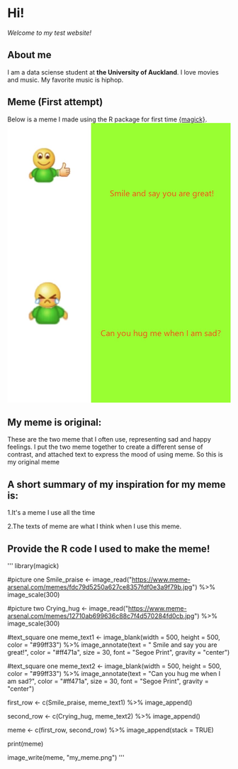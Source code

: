 # Hi!
*Welcome to my test website!*
## About me
I am a data sciense student at **the University of Auckland**. I love movies and music. My favorite music is hiphop.
## Meme (First attempt)
Below is a meme I made using the R package for first time [{magick}](https://cran.r-project.org/web/packages/magick/vignettes/intro.html).
![my_meme](https://github.com/chengwy0505/stats220/blob/main/my_meme.png)
## My meme is original:
These are the two meme that I often use, representing sad and happy feelings. I put the two meme together to create a different sense of contrast, and attached text to express the mood of using meme. So this is my original meme
## A short summary of my inspiration for my meme is: 
1.It's a meme I use all the time

2.The texts of meme are what I think when I use this meme.
## Provide the R code I used to make the meme! 

'''
library(magick)

#picture one
Smile_praise <- image_read("https://www.meme-arsenal.com/memes/fdc79d5250a627ce8357fdf0e3a9f79b.jpg") %>%
  image_scale(300)

#picture two
Crying_hug <- image_read("https://www.meme-arsenal.com/memes/12710ab699636c88c7f4d570284fd0cb.jpg") %>%
  image_scale(300)

#text_square one
meme_text1 <- image_blank(width = 500, height = 500, color = "#99ff33") %>%
  image_annotate(text = " Smile and say you are great!", color = "#ff471a", size = 30, font = "Segoe Print", gravity = "center")

#text_square one
meme_text2 <- image_blank(width = 500, height = 500, color = "#99ff33") %>%
  image_annotate(text = "Can you hug me when I am sad?", color = "#ff471a", size = 30, font = "Segoe Print", gravity = "center")

first_row <- c(Smile_praise, meme_text1) %>%
  image_append()

second_row <- c(Crying_hug, meme_text2) %>%
  image_append()

meme <- c(first_row, second_row) %>%
  image_append(stack = TRUE)

print(meme)

image_write(meme, "my_meme.png")
'''
